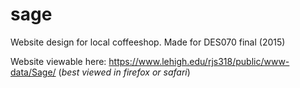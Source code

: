# sage
Website design for local coffeeshop. Made for DES070 final (2015)

Website viewable here: https://www.lehigh.edu/rjs318/public/www-data/Sage/
(*best viewed in firefox or safari*)
